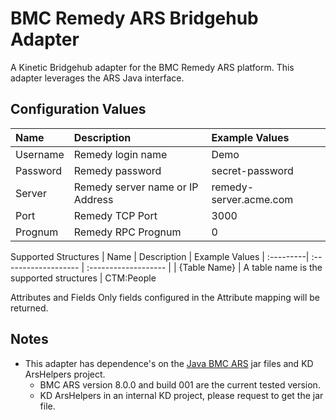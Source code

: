 # BMC Remedy ARS Bridgehub Adapter
A Kinetic Bridgehub adapter for the BMC Remedy ARS platform.  This adapter leverages the ARS Java interface.
## Configuration Values
| Name                    | Description | Example Values
| :---------| :------------------- | :------------------- |
| Username  | Remedy login name | Demo |
| Password  | Remedy password | secret-password |
| Server    | Remedy server name or IP Address | remedy-server.acme.com |
| Port      | Remedy TCP Port | 3000 |
| Prognum   | Remedy RPC Prognum | 0 |

Supported Structures
| Name                    | Description | Example Values
| :---------| :------------------- | :------------------- |
| {Table Name} | A table name is the supported structures | CTM:People

Attributes and Fields
Only fields configured in the Attribute mapping will be returned.

## Notes
* This adapter has dependence's on the [Java BMC ARS](https://www.ibm.com/docs/en/netcoolomnibus/8?topic=91-installing-bmc-remedy-ars-jar-files) jar files and KD ArsHelpers project.
    * BMC ARS version 8.0.0 and build 001 are the current tested version.
    * KD ArsHelpers in an internal KD project, please request to get the jar file.